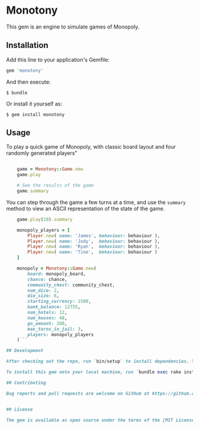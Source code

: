 # Monotony

This gem is an engine to simulate games of Monopoly.

## Installation

Add this line to your application's Gemfile:

```ruby
gem 'monotony'
```

And then execute:

    $ bundle

Or install it yourself as:

    $ gem install monotony

## Usage

To play a quick game of Monopoly, with classic board layout and four randomly generated players"

```ruby

    game = Monotony::Game.new
    game.play

    # See the results of the game
    game.summary

```

You can step through the game a few turns at a time, and use the ```summary``` method to view an ASCII representation of the state of the game.

```ruby
    game.play(10).summary
```

```ruby
    monopoly_players = [
        Player.new( name: 'James', behaviour: behaviour ),
        Player.new( name: 'Jody',  behaviour: behaviour ),
        Player.new( name: 'Ryan',  behaviour: behaviour ),
        Player.new( name: 'Tine',  behaviour: behaviour )
    ]

    monopoly = Monotony::Game.new(
        board: monopoly_board,
        chance: chance,
        community_chest: community_chest,
        num_dice: 2,
        die_size: 6,
        starting_currency: 1500,
        bank_balance: 12755,
        num_hotels: 12,
        num_houses: 48,
        go_amount: 200,
        max_turns_in_jail: 3,
        players: monopoly_players
    )```

## Development

After checking out the repo, run `bin/setup` to install dependencies. You can also run `bin/console` for an interactive prompt that will allow you to experiment.

To install this gem onto your local machine, run `bundle exec rake install`. To release a new version, update the version number in `version.rb`, and then run `bundle exec rake release`, which will create a git tag for the version, push git commits and tags, and push the `.gem` file to [rubygems.org](https://rubygems.org).

## Contributing

Bug reports and pull requests are welcome on GitHub at https://github.com/[USERNAME]/monotony.


## License

The gem is available as open source under the terms of the [MIT License](http://opensource.org/licenses/MIT).

